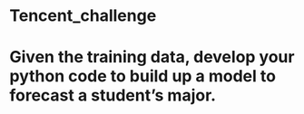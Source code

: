 # Tencent_challenge
# Given the training data, develop your python code to build up a model to forecast a student’s major. 

